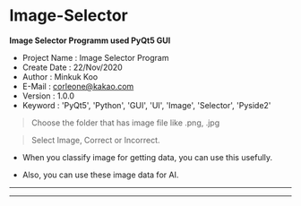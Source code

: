 # Image-Selector
**Image Selector Programm used PyQt5 GUI**



* Project Name : Image Selector Program
* Create Date : 22/Nov/2020
* Author : Minkuk Koo
* E-Mail : corleone@kakao.com
* Version : 1.0.0
* Keyword : 'PyQt5', 'Python', 'GUI', 'UI', 'Image', 'Selector', 'Pyside2'




> Choose the folder that has image file like .png, .jpg

> Select Image, Correct or Incorrect.




* When you classify image for getting data, you can use this usefully.

* Also, you can use these image data for AI.

----------------------------------------------------------------
----------------------------------------------------------------
